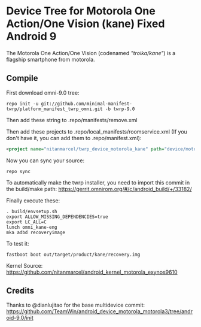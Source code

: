 # Device Tree for Motorola One Action/One Vision (kane) Fixed Android 9

The Motorola One Action/One Vision (codenamed _"troika/kane"_) is a flagship smartphone from motorola.

## Compile

First download omni-9.0 tree:

```
repo init -u git://github.com/minimal-manifest-twrp/platform_manifest_twrp_omni.git -b twrp-9.0
```
Then add these string to .repo/manifests/remove.xml


Then add these projects to .repo/local_manifests/roomservice.xml (If you don't have it, you can add them to .repo/manifest.xml): 

```xml
<project name="nitanmarcel/twrp_device_motorola_kane" path="device/motorola/kane" remote="github" revision="android-9.0-stricted" />
```

Now you can sync your source:

```
repo sync
```

To automatically make the twrp installer, you need to import this commit in the build/make path: https://gerrit.omnirom.org/#/c/android_build/+/33182/

Finally execute these:

```
. build/envsetup.sh
export ALLOW_MISSING_DEPENDENCIES=true
export LC_ALL=C
lunch omni_kane-eng 
mka adbd recoveryimage 
```

To test it:

```
fastboot boot out/target/product/kane/recovery.img
```

Kernel Source: https://github.com/nitanmarcel/android_kernel_motorola_exynos9610
## Credits
Thanks to @dianlujitao for the base multidevice commit: https://github.com/TeamWin/android_device_motorola_motorola3/tree/android-9.0/init
